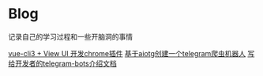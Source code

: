 # Blog

记录自己的学习过程和一些开脑洞的事情

[vue-cli3 + View UI 开发chrome插件](https://github.com/yangsoon/yangsoon.github.io/issues/33)
[基于aiotg创建一个telegram爬虫机器人](https://github.com/yangsoon/yangsoon.github.io/issues/23)
[写给开发者的telegram-bots介绍文档](https://github.com/yangsoon/yangsoon.github.io/issues/21)
